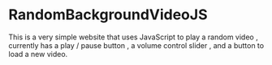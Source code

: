 # RandomBackgroundVideoJS
This is a very simple website that uses JavaScript to play a random video , currently  has a play / pause button , a volume control slider , and a button to load a new video.
